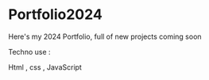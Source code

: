 # Portfolio2024
Here's my 2024 Portfolio, full of new projects coming soon 

Techno use : 

Html , css , JavaScript 
